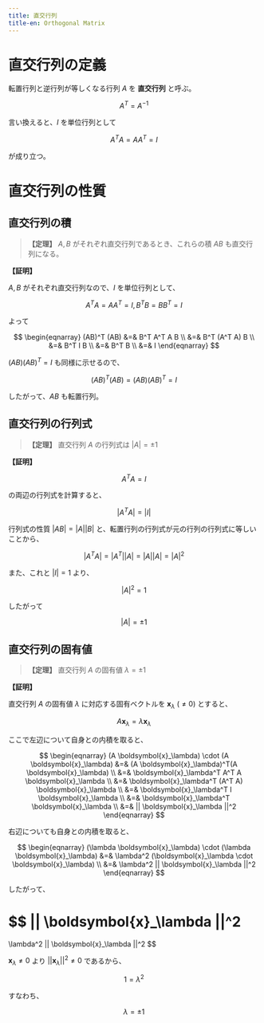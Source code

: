 ```yaml
---
title: 直交行列
title-en: Orthogonal Matrix
---
```


# 直交行列の定義

転置行列と逆行列が等しくなる行列 $A$ を **直交行列** と呼ぶ。

$$
A^T = A^{-1}
$$

言い換えると、$I$ を単位行列として

$$
A^T A = A A^T = I
$$

が成り立つ。

# 直交行列の性質

## 直交行列の積

> **【定理】** $A, B$ がそれぞれ直交行列であるとき、これらの積 $AB$ も直交行列になる。

**【証明】**

$A, B$ がそれぞれ直交行列なので、$I$ を単位行列として、

$$
A^T A = A A^T = I, B^T B = B B^T = I
$$

よって

$$
\begin{eqnarray}
	(AB)^T (AB) &=& B^T A^T A B
	\\ &=&
	B^T (A^T A) B
	\\ &=&
	B^T I B
	\\ &=&
	B^T B
	\\ &=&
	I
\end{eqnarray}
$$

$(AB)(AB)^T = I$ も同様に示せるので、

$$
(AB)^T(AB) = (AB)(AB)^T = I
$$

したがって、$AB$ も転置行列。

## 直交行列の行列式

> **【定理】** 直交行列 $A$ の行列式は $|A| = \pm 1$

**【証明】**

$$
A^T A = I
$$

の両辺の行列式を計算すると、

$$
|A^T A| = |I|
$$

行列式の性質 $|AB|=|A||B|$ と、転置行列の行列式が元の行列の行列式に等しいことから、

$$
|A^T A| = |A^T| |A| = |A| |A| = |A|^2
$$

また、これと $|I| = 1$ より、

$$
|A|^2 = 1
$$

したがって

$$
|A| = \pm 1
$$

## 直交行列の固有値

> **【定理】** 直交行列 $A$ の固有値 $\lambda = \pm 1$

**【証明】**

直交行列 $A$ の固有値 $\lambda$ に対応する固有ベクトルを $\boldsymbol{x}_\lambda$ ($\ne 0$) とすると、

$$
A \boldsymbol{x}_\lambda = \lambda \boldsymbol{x}_\lambda
$$

ここで左辺について自身との内積を取ると、

$$
\begin{eqnarray}
	(A \boldsymbol{x}_\lambda) \cdot (A \boldsymbol{x}_\lambda)
	&=&
	(A \boldsymbol{x}_\lambda)^T(A \boldsymbol{x}_\lambda)
	\\ &=&
	\boldsymbol{x}_\lambda^T A^T A \boldsymbol{x}_\lambda
	\\ &=&
	\boldsymbol{x}_\lambda^T (A^T A) \boldsymbol{x}_\lambda
	\\ &=&
	\boldsymbol{x}_\lambda^T I \boldsymbol{x}_\lambda
	\\ &=&
	\boldsymbol{x}_\lambda^T \boldsymbol{x}_\lambda
	\\ &=&
	|| \boldsymbol{x}_\lambda ||^2
\end{eqnarray}
$$

右辺についても自身との内積を取ると、

$$
\begin{eqnarray}
	(\lambda \boldsymbol{x}_\lambda) \cdot (\lambda \boldsymbol{x}_\lambda)
	&=&
	\lambda^2 (\boldsymbol{x}_\lambda \cdot \boldsymbol{x}_\lambda)
	\\ &=&
	\lambda^2 || \boldsymbol{x}_\lambda ||^2
\end{eqnarray}
$$

したがって、

$$
|| \boldsymbol{x}_\lambda ||^2
=
\lambda^2 || \boldsymbol{x}_\lambda ||^2
$$

$\boldsymbol{x}_\lambda \ne 0$ より $|| \boldsymbol{x}_\lambda ||^2 \ne 0$ であるから、

$$
1 = \lambda^2
$$

すなわち、

$$
\lambda = \pm 1
$$